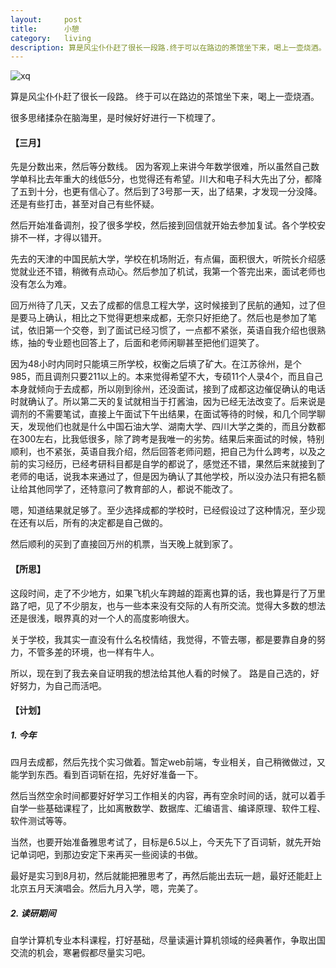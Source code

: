 ```yaml
---
layout:     post
title:      小憩
category:   living
description: 算是风尘仆仆赶了很长一段路.终于可以在路边的茶馆坐下来，喝上一壶烧酒。很多思绪揉杂在脑海里，是时候好好进行一下梳理了。
---
```



![xq](https://fire15.com/images/ct/xq.jpg)


算是风尘仆仆赶了很长一段路。
终于可以在路边的茶馆坐下来，喝上一壶烧酒。


很多思绪揉杂在脑海里，是时候好好进行一下梳理了。

#### 【三月】
先是分数出来，然后等分数线。
因为客观上来讲今年数学很难，所以虽然自己数学单科比去年重大的线低5分，也觉得还有希望。川大和电子科大先出了分，都降了五到十分，也更有信心了。然后到了3号那一天，出了结果，才发现一分没降。还是有些打击，甚至对自己有些怀疑。


然后开始准备调剂，投了很多学校，然后接到回信就开始去参加复试。各个学校安排不一样，才得以错开。

先去的天津的中国民航大学，学校在机场附近，有点偏，面积很大，听院长介绍感觉就业还不错，稍微有点动心。然后参加了机试，我第一个答完出来，面试老师也没有怎么为难。


回万州待了几天，又去了成都的信息工程大学，这时候接到了民航的通知，过了但是要马上确认，相比之下觉得更想来成都，无奈只好拒绝了。然后也是参加了笔试，依旧第一个交卷，到了面试已经习惯了，一点都不紧张，英语自我介绍也很熟练，抽的专业题也回答上了，后面和老师闲聊甚至把他们逗笑了。


因为48小时内同时只能填三所学校，权衡之后填了矿大。在江苏徐州，是个985，而且调剂只要211以上的。本来觉得希望不大，专硕11个人录4个，而且自己本身就倾向于去成都，所以刚到徐州，还没面试，接到了成都这边催促确认的电话时就确认了。所以第二天的复试就相当于打酱油，因为已经无法改变了。后来说是调剂的不需要笔试，直接上午面试下午出结果，在面试等待的时候，和几个同学聊天，发现他们也就是什么中国石油大学、湖南大学、四川大学之类的，而且分数都在300左右，比我低很多，除了跨考是我唯一的劣势。结果后来面试的时候，特别顺利，也不紧张，英语自我介绍，然后回答老师问题，把自己为什么跨考，以及之前的实习经历，已经考研科目都是自学的都说了，感觉还不错，果然后来就接到了老师的电话，说我本来通过了，但是因为确认了其他学校，所以没办法只有把名额让给其他同学了，还特意问了教育部的人，都说不能改了。


嗯，知道结果就足够了。至少选择成都的学校时，已经假设过了这种情况，至少现在还有以后，所有的决定都是自己做的。


然后顺利的买到了直接回万州的机票，当天晚上就到家了。


#### 【所思】
这段时间，走了不少地方，如果飞机火车跨越的距离也算的话，我也算是行了万里路了吧，见了不少朋友，也与一些本来没有交际的人有所交流。觉得大多数的想法还是很浅，眼界真的对一个人的高度影响很大。


关于学校，我其实一直没有什么名校情结，我觉得，不管去哪，都是要靠自身的努力，不管多差的环境，也一样有牛人。


所以，现在到了我去亲自证明我的想法给其他人看的时候了。
路是自己选的，好好努力，为自己而活吧。

#### 【计划】

#####   1. 今年
  四月去成都，然后先找个实习做着。暂定web前端，专业相关，自己稍微做过，又能学到东西。看到百词斩在招，先好好准备一下。
  
  
  然后当然空余时间都要好好学习工作相关的内容，再有空余时间的话，就可以着手自学一些基础课程了，比如离散数学、数据库、汇编语言、编译原理、软件工程、软件测试等等。


  当然，也要开始准备雅思考试了，目标是6.5以上，今天先下了百词斩，就先开始记单词吧，到那边安定下来再买一些阅读的书做。
  
  
  最好是实习到8月初，然后就能把雅思考了，再然后能出去玩一趟，最好还能赶上北京五月天演唱会。然后九月入学，嗯，完美了。


#####   2. 读研期间

  自学计算机专业本科课程，打好基础，尽量读遍计算机领域的经典著作，争取出国交流的机会，寒暑假都尽量实习吧。
    
    
    
    